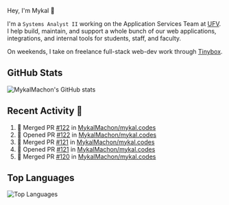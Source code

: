 Hey, I'm Mykal 👋

I'm a `Systems Analyst II` working on the Application Services Team at [UFV](https://ufv.ca). 
I help build, maintain, and support a whole bunch of our web applications, integrations, and internal tools for students, staff, and faculty.

On weekends, I take on freelance full-stack web-dev work through [Tinybox](https://tinybox.dev).

## GitHub Stats
![MykalMachon's GitHub stats](https://github-readme-stats.vercel.app/api?username=MykalMachon&show_icons=true&theme=dark)

## Recent Activity 🚀

<!--START_SECTION:activity-->
1. 🎉 Merged PR [#122](https://github.com/MykalMachon/mykal.codes/pull/122) in [MykalMachon/mykal.codes](https://github.com/MykalMachon/mykal.codes)
2. 💪 Opened PR [#122](https://github.com/MykalMachon/mykal.codes/pull/122) in [MykalMachon/mykal.codes](https://github.com/MykalMachon/mykal.codes)
3. 🎉 Merged PR [#121](https://github.com/MykalMachon/mykal.codes/pull/121) in [MykalMachon/mykal.codes](https://github.com/MykalMachon/mykal.codes)
4. 💪 Opened PR [#121](https://github.com/MykalMachon/mykal.codes/pull/121) in [MykalMachon/mykal.codes](https://github.com/MykalMachon/mykal.codes)
5. 🎉 Merged PR [#120](https://github.com/MykalMachon/mykal.codes/pull/120) in [MykalMachon/mykal.codes](https://github.com/MykalMachon/mykal.codes)
<!--END_SECTION:activity-->

## Top Languages
![Top Languages](https://github-readme-stats.vercel.app/api/top-langs/?username=MykalMachon&layout=compact&theme=dark)
